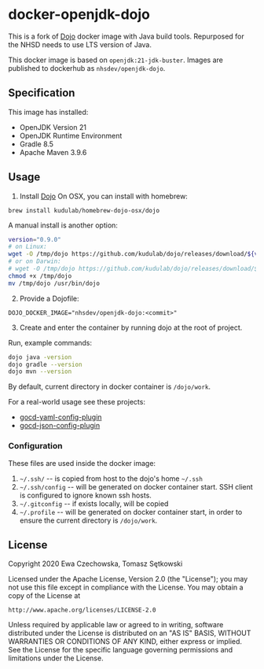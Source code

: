 # docker-openjdk-dojo
This is a fork of [Dojo](https://github.com/kudulab/dojo) docker image with Java build tools. 
Repurposed for the NHSD needs to use LTS version of Java. 

This docker image is based on `openjdk:21-jdk-buster`.
Images are published to dockerhub as `nhsdev/openjdk-dojo`.

## Specification
This image has installed:
 * OpenJDK Version 21
 * OpenJDK Runtime Environment
 * Gradle 8.5
 * Apache Maven 3.9.6

## Usage
1. Install [Dojo](https://github.com/kudulab/dojo)
On OSX, you can install with homebrew:

```
brew install kudulab/homebrew-dojo-osx/dojo
```

A manual install is another option:

```sh
version="0.9.0"
# on Linux:
wget -O /tmp/dojo https://github.com/kudulab/dojo/releases/download/${version}/dojo_linux_amd64
# or on Darwin:
# wget -O /tmp/dojo https://github.com/kudulab/dojo/releases/download/${version}/dojo_darwin_amd64
chmod +x /tmp/dojo
mv /tmp/dojo /usr/bin/dojo
```

2. Provide a Dojofile:

```
DOJO_DOCKER_IMAGE="nhsdev/openjdk-dojo:<commit>"
```

3. Create and enter the container by running dojo at the root of project.
   
Run, example commands:

```bash
dojo java -version
dojo gradle --version
dojo mvn --version
```

By default, current directory in docker container is `/dojo/work`.

For a real-world usage see these projects:
 * [gocd-yaml-config-plugin](https://github.com/tomzo/gocd-yaml-config-plugin)
 * [gocd-json-config-plugin](https://github.com/tomzo/gocd-json-config-plugin)

### Configuration

These files are used inside the docker image:

1. `~/.ssh/` -- is copied from host to the dojo's home `~/.ssh`
1. `~/.ssh/config` -- will be generated on docker container start. SSH client is configured to ignore known ssh hosts.
2. `~/.gitconfig` -- if exists locally, will be copied
3. `~/.profile` -- will be generated on docker container start, in
  order to ensure the current directory is `/dojo/work`.

## License

Copyright 2020 Ewa Czechowska, Tomasz Sętkowski

Licensed under the Apache License, Version 2.0 (the "License");
you may not use this file except in compliance with the License.
You may obtain a copy of the License at

    http://www.apache.org/licenses/LICENSE-2.0

Unless required by applicable law or agreed to in writing, software
distributed under the License is distributed on an "AS IS" BASIS,
WITHOUT WARRANTIES OR CONDITIONS OF ANY KIND, either express or implied.
See the License for the specific language governing permissions and
limitations under the License.
